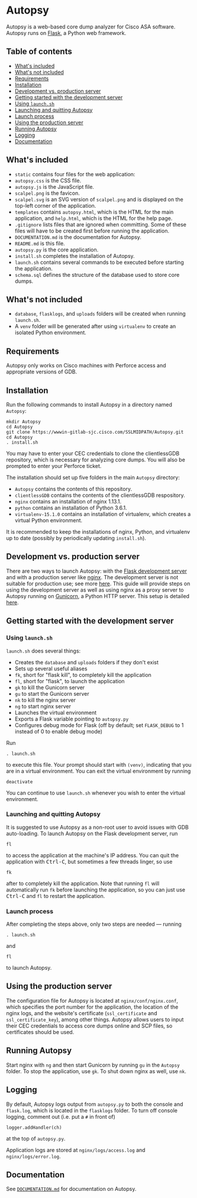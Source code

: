 # Autopsy

Autopsy is a web-based core dump analyzer for Cisco ASA software. Autopsy runs on [Flask](http://flask.pocoo.org/docs/0.12/), a Python web framework.

## Table of contents

* [What's included](#whats-included)
* [What's not included](#whats-not-included)
* [Requirements](#requirements)
* [Installation](#installation)
* [Development vs. production server](#development-vs-production-server)
* [Getting started with the development server](#getting-started-with-the-development-server)
 * [Using `launch.sh`](#using-launchsh)
 * [Launching and quitting Autopsy](#launching-and-quitting-autopsy)
 * [Launch process](#launch-process)
* [Using the production server](#using-the-production-server)
* [Running Autopsy](#running-autopsy)
* [Logging](#logging)
* [Documentation](#documentation)

## What's included

* `static` contains four files for the web application:
 * `autopsy.css` is the CSS file.
 * `autopsy.js` is the JavaScript file.
 * `scalpel.png` is the favicon.
 * `scalpel.svg` is an SVG version of `scalpel.png` and is displayed on the top-left corner of the application.
* `templates` contains `autopsy.html`, which is the HTML for the main application, and `help.html`, which is the HTML for the help page.
* `.gitignore` lists files that are ignored when committing. Some of these files will have to be created first before running the application.
* `DOCUMENTATION.md` is the documentation for Autopsy.
* `README.md` is this file.
* `autopsy.py` is the core application.
* `install.sh` completes the installation of Autopsy.
* `launch.sh` contains several commands to be executed before starting the application.
* `schema.sql` defines the structure of the database used to store core dumps.

## What's not included

* `database`, `flasklogs`, and `uploads` folders will be created when running `launch.sh`.
* A `venv` folder will be generated after using `virtualenv` to create an isolated Python environment.

## Requirements

Autopsy only works on Cisco machines with Perforce access and appropriate versions of GDB.

## Installation

Run the following commands to install Autopsy in a directory named `Autopsy`:
```
mkdir Autopsy
cd Autopsy
git clone https://wwwin-gitlab-sjc.cisco.com/SSLMIDPATH/Autopsy.git
cd Autopsy
. install.sh
```
You may have to enter your CEC credentials to clone the clientlessGDB repository, which is necessary for analyzing core dumps. You will also be prompted to enter your Perforce ticket.

The installation should set up five folders in the main `Autopsy` directory:
* `Autopsy` contains the contents of this repository.
* `clientlessGDB` contains the contents of the clientlessGDB respository.
* `nginx` contains an installation of nginx 1.13.1.
* `python` contains an installation of Python 3.6.1.
* `virtualenv-15.1.0` contains an installation of virtualenv, which creates a virtual Python environment.

It is recommended to keep the installations of nginx, Python, and virtualenv up to date (possibly by periodically updating `install.sh`).

## Development vs. production server

There are two ways to launch Autopsy: with the [Flask development server](http://flask.pocoo.org/docs/0.12/server/) and with a production server like [nginx](https://nginx.org/). The development server is not suitable for production use; see more [here](http://flask.pocoo.org/docs/0.12/deploying/). This guide will provide steps on using the development server as well as using nginx as a proxy server to Autopsy running on [Gunicorn](http://gunicorn.org/), a Python HTTP server. This setup is detailed [here](http://flask.pocoo.org/docs/0.12/deploying/wsgi-standalone/).

## Getting started with the development server

### Using `launch.sh`

`launch.sh` does several things:
* Creates the `database` and `uploads` folders if they don't exist
* Sets up several useful aliases
 * `fk`, short for "flask kill", to completely kill the application
 * `fl`, short for "flask", to launch the application
 * `gk` to kill the Gunicorn server
 * `gu` to start the Gunicorn server
 * `nk` to kill the nginx server
 * `ng` to start nginx server
* Launches the virtual environment
* Exports a Flask variable pointing to `autopsy.py`
* Configures debug mode for Flask (off by default; set `FLASK_DEBUG` to 1 instead of 0 to enable debug mode)

Run
```
. launch.sh
```
to execute this file. Your prompt should start with `(venv)`, indicating that you are in a virtual environment. You can exit the virtual environment by running
```
deactivate
```
You can continue to use `launch.sh` whenever you wish to enter the virtual environment.

### Launching and quitting Autopsy

It is suggested to use Autopsy as a non-root user to avoid issues with GDB auto-loading. To launch Autopsy on the Flask development server, run
```
fl
```
to access the application at the machine's IP address. You can quit the application with <kbd>Ctrl-C</kbd>, but sometimes a few threads linger, so use
```
fk
```
after to completely kill the application. Note that running `fl` will automatically run `fk` before launching the application, so you can just use <kbd>Ctrl-C</kbd> and `fl` to restart the application.

### Launch process

After completing the steps above, only two steps are needed — running
```
. launch.sh
```
and
```
fl
```
to launch Autopsy.

## Using the production server

The configuration file for Autopsy is located at `nginx/conf/nginx.conf`, which specifies the port number for the application, the location of the nginx logs, and the website's certificate (`ssl_certificate` and `ssl_certificate_key`), among other things. Autopsy allows users to input their CEC credentials to access core dumps online and SCP files, so certificates should be used.

## Running Autopsy

Start nginx with `ng` and then start Gunicorn by running `gu` in the `Autopsy` folder. To stop the application, use `gk`. To shut down nginx as well, use `nk`.

## Logging

By default, Autopsy logs output from `autopsy.py` to both the console and `flask.log`, which is located in the `flasklogs` folder. To turn off console logging, comment out (i.e. put a `#` in front of)
```
logger.addHandler(ch)
```
at the top of `autopsy.py`.

Application logs are stored at `nginx/logs/access.log` and `nginx/logs/error.log`.

## Documentation

See [`DOCUMENTATION.md`](DOCUMENTATION.md) for documentation on Autopsy.
